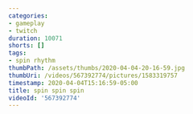 ```yaml
---
categories:
- gameplay
- twitch
duration: 10071
shorts: []
tags:
- spin rhythm
thumbPath: /assets/thumbs/2020-04-04-20-16-59.jpg
thumbUri: /videos/567392774/pictures/1583319757
timestamp: 2020-04-04T15:16:59-05:00
title: spin spin spin
videoId: '567392774'
---
```

